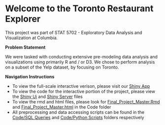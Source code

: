 # Welcome to the Toronto Restaurant Explorer

This project was part of STAT 5702 - Exploratory Data Analysis and Visualization at Columbia.

**Problem Statement**

We were tasked with conducting extensive pre-modeling data analysis and visualizations using primarily R and / or D3. We chose to perform analysis on a subset of the Yelp dataset, by focusing on Toronto.

**Navigation Instructions**

* To view the full-scale interactive verison, please visit our [Shiny App](https://edav-yelp.shinyapps.io/shiny/)
* To view the code for the interactive portion of the project, please view the [Shiny Ui](https://github.com/thegreatwarlo/EDAV_project/tree/master/Shiny/ui.R) and [Shiny Server](https://github.com/thegreatwarlo/EDAV_project/tree/master/Shiny/server.R) files
* To view the rmd and html files, please look for [Final_Project_Master.Rmd](https://github.com/thegreatwarlo/EDAV_project/tree/master/Code/Final_Project_Master.Rmd) 
and [Final_Project_Master.html](https://github.com/thegreatwarlo/EDAV_project/tree/master/Code/Final_Project_Master.html) in the Code folder
* All preprocessing and data accessing scripts can be found in the [Code/SQL Queries](https://github.com/pitkauff/Yelp-Restaurant-Review-Analysis-2018/tree/master/Code/SQL%20Queries) and [Code/Python Scripts](https://github.com/pitkauff/Yelp-Restaurant-Review-Analysis-2018/tree/master/Code/Python%20Scripts) folders respectively
